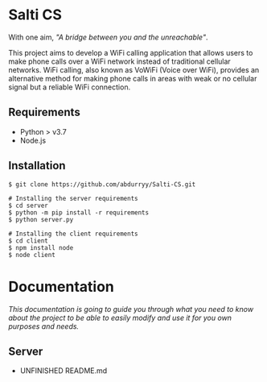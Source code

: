 <h1>Salti CS</h1>
<p>With one aim, <i>"A bridge between you and the unreachable"</i>.</p>

This project aims to develop a WiFi calling application that allows users to make phone calls over a WiFi network instead of traditional cellular networks. WiFi calling, also known as VoWiFi (Voice over WiFi), provides an alternative method for making phone calls in areas with weak or no cellular signal but a reliable WiFi connection.

<h2>Requirements</h2>
<ul>
  <li>Python > v3.7</li>
  <li>Node.js</li>
</ul>

<h2>Installation</h2>

```
$ git clone https://github.com/abdurryy/Salti-CS.git
```

```
# Installing the server requirements
$ cd server
$ python -m pip install -r requirements
$ python server.py

# Installing the client requirements
$ cd client
$ npm install node
$ node client
```

<h1>Documentation</h1>
<p><i>This documentation is going to guide you through what you need to know about the project to be able to easily modify and use it for you own purposes and needs.</i></p>
<h2>Server</h2>

- UNFINISHED README.md
